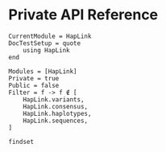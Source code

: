 # Private API Reference

```@meta
CurrentModule = HapLink
DocTestSetup = quote
    using HapLink
end
```

```@autodocs
Modules = [HapLink]
Private = true
Public = false
Filter = f -> f ∉ [
    HapLink.variants,
    HapLink.consensus,
    HapLink.haplotypes,
    HapLink.sequences,
]
```

```@docs
findset
```
